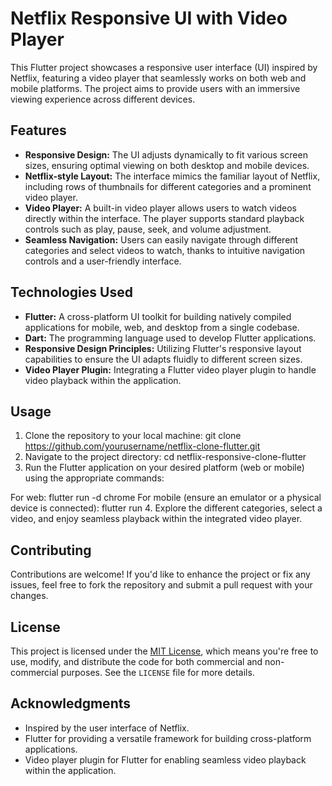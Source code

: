 # Netflix Responsive UI with Video Player

This Flutter project showcases a responsive user interface (UI) inspired by Netflix, featuring a video player that seamlessly works on both web and mobile platforms. The project aims to provide users with an immersive viewing experience across different devices.

## Features

- **Responsive Design:** The UI adjusts dynamically to fit various screen sizes, ensuring optimal viewing on both desktop and mobile devices.
- **Netflix-style Layout:** The interface mimics the familiar layout of Netflix, including rows of thumbnails for different categories and a prominent video player.
- **Video Player:** A built-in video player allows users to watch videos directly within the interface. The player supports standard playback controls such as play, pause, seek, and volume adjustment.
- **Seamless Navigation:** Users can easily navigate through different categories and select videos to watch, thanks to intuitive navigation controls and a user-friendly interface.

## Technologies Used

- **Flutter:** A cross-platform UI toolkit for building natively compiled applications for mobile, web, and desktop from a single codebase.
- **Dart:** The programming language used to develop Flutter applications.
- **Responsive Design Principles:** Utilizing Flutter's responsive layout capabilities to ensure the UI adapts fluidly to different screen sizes.
- **Video Player Plugin:** Integrating a Flutter video player plugin to handle video playback within the application.

## Usage

1. Clone the repository to your local machine: git clone https://github.com/yourusername/netflix-clone-flutter.git
2. Navigate to the project directory: cd netflix-responsive-clone-flutter
3. Run the Flutter application on your desired platform (web or mobile) using the appropriate commands:

For web: flutter run -d chrome
For mobile (ensure an emulator or a physical device is connected): flutter run
4. Explore the different categories, select a video, and enjoy seamless playback within the integrated video player.

## Contributing

Contributions are welcome! If you'd like to enhance the project or fix any issues, feel free to fork the repository and submit a pull request with your changes.

## License

This project is licensed under the [MIT License](LICENSE), which means you're free to use, modify, and distribute the code for both commercial and non-commercial purposes. See the `LICENSE` file for more details.

## Acknowledgments

- Inspired by the user interface of Netflix.
- Flutter for providing a versatile framework for building cross-platform applications.
- Video player plugin for Flutter for enabling seamless video playback within the application.


